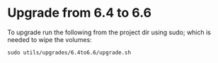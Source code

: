 Upgrade from 6.4 to 6.6
========================



To upgrade run the following from the project dir using sudo; which is needed to wipe the volumes: 

```
sudo utils/upgrades/6.4to6.6/upgrade.sh
```

